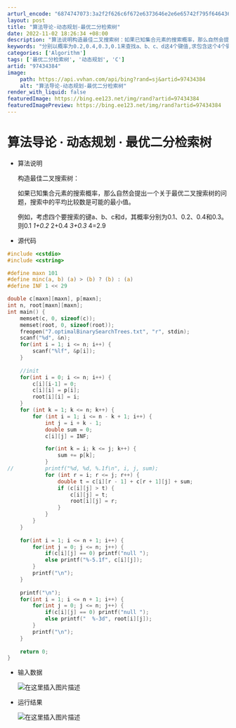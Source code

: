 ```yaml
---
arturl_encode: "6874747073:3a2f2f626c6f672e6373646e2e6e65742f795f646436303131:2f61727469636c652f64657461696c732f3937343334333834"
layout: post
title: "算法导论-动态规划-最优二分检索树"
date: 2022-11-02 18:26:34 +08:00
description: "算法说明构造最佳二叉搜索树：如果已知集合元素的搜索概率，那么自然会提出一个关于最优二叉搜索树的问题，"
keywords: "分别以概率为0.2,0.4,0.3,0.1来查找a、b、c、d这4个键值,求包含这个4个键的一棵最"
categories: ['Algorithm']
tags: ['最优二分检索树', '动态规划', 'C']
artid: "97434384"
image:
    path: https://api.vvhan.com/api/bing?rand=sj&artid=97434384
    alt: "算法导论-动态规划-最优二分检索树"
render_with_liquid: false
featuredImage: https://bing.ee123.net/img/rand?artid=97434384
featuredImagePreview: https://bing.ee123.net/img/rand?artid=97434384
---
```


# 算法导论 · 动态规划 · 最优二分检索树

* 算法说明
    
  构造最佳二叉搜索树：
    
  如果已知集合元素的搜索概率，那么自然会提出一个关于最优二叉搜索树的问题，搜索中的平均比较数是可能的最小值。
    
  例如，考虑四个要搜索的键a、b、c和d，其概率分别为0.1、0.2、0.4和0.3。则0.1
  *1+0.2*
  2+0.4
  *3+0.3*
  4=2.9
* 源代码

```c
#include <cstdio>
#include <cstring>

#define maxn 101
#define minc(a, b) (a) > (b) ? (b) : (a)
#define INF 1 << 29 

double c[maxn][maxn], p[maxn];
int n, root[maxn][maxn];
int main() {
	memset(c, 0, sizeof(c));
	memset(root, 0, sizeof(root));
	freopen("7.optimalBinarySearchTrees.txt", "r", stdin);
	scanf("%d", &n);
	for(int i = 1; i <= n; i++) {
		scanf("%lf", &p[i]);
	}
	
	//init
	for(int i = 0; i <= n; i++) {
		c[i][i-1] = 0;
		c[i][i] = p[i];
		root[i][i] = i;
	}
	for (int k = 1; k <= n; k++) {
        for (int i = 1; i <= n - k + 1; i++) {
            int j = i + k - 1;
			double sum = 0;
            c[i][j] = INF;

			for(int k = i; k <= j; k++) {
				sum += p[k];
			}
//			printf("%d, %d, %.1f\n", i, j, sum);
            for (int r = i; r <= j; r++) {
                double t = c[i][r - 1] + c[r + 1][j] + sum;
                if (c[i][j] > t) {
                    c[i][j] = t;
                    root[i][j] = r;
                }
            }
        }
    }
	
	for(int i = 1; i <= n + 1; i++) {
		for(int j = 0; j <= n; j++) {
			if(c[i][j] == 0) printf("null ");
			else printf("%-5.1f", c[i][j]);
		}
		printf("\n");
	}
	
	printf("\n");
	for(int i = 1; i <= n + 1; i++) {
		for(int j = 0; j <= n; j++) {
			if(c[i][j] == 0) printf("null ");
			else printf("  %-3d", root[i][j]);
		}
		printf("\n");
	}	
	
	return 0;
}

```

* 输入数据
    
  ![在这里插入图片描述](https://i-blog.csdnimg.cn/blog_migrate/3bee4b966e87194450a0688944794800.png)
* 运行结果
    
  ![在这里插入图片描述](https://i-blog.csdnimg.cn/blog_migrate/58b1fca8b1c77b686c93ddfda7d0993b.png)